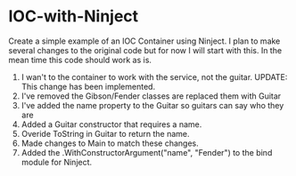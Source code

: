 IOC-with-Ninject
================

Create a simple example of an IOC Container using Ninject. I plan to make several changes to the original code but for now I will start with this. In the mean time this code should work as is.

1) I wan't to the container to work with the service, not the guitar. UPDATE: This change has been implemented.
2) I've removed the Gibson/Fender classes are replaced them with Guitar
3) I've added the name property to the Guitar so guitars can say who they are
4) Added a Guitar constructor that requires a name.
5) Overide ToString in Guitar to return the name.
6) Made changes to Main to match these changes.
7) Added the .WithConstructorArgument("name", "Fender") to the bind module for Ninject.



